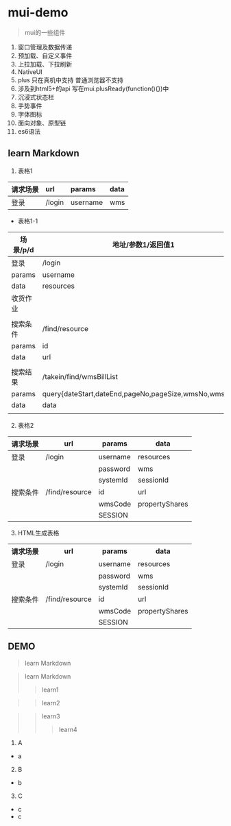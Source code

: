 # mui-demo
>mui的一些组件
1. 窗口管理及数据传递
2. 预加载、自定义事件
3. 上拉加载、下拉刷新
4. NativeUI 
5. plus 只在真机中支持 普通浏览器不支持
6. 涉及到html5+的api 写在mui.plusReady(function(){})中
7. 沉浸式状态栏
8. 手势事件
9. 字体图标
10. 面向对象、原型链
11. es6语法

## learn Markdown
1. 表格1

| 请求场景 | url   | params   | data |
|:---------|:------|:---------|:-----|
| 登录     | /login| username | wms  |

* 表格1-1

| 场景/p/d| 地址/参数1/返回值1    								   | 参数2/值2	 	| 参数2/值3	|
|---------|--------------------------------------------------------|----------------|-----------|
| 登录    | /login												   |				|			|
| params  | username 											   | password 		| systemId  |
| data 	  | resources 											   | wms     		| sessionId |
| 收货作业|														   |				|		    |
|		  |														   |				|			|
| 搜索条件| /find/resource 										   |				|           |
| params  | id													   | wmsCode 		| SESSION   |
| data	  | url													   | propertyShares |		    |
|		  |														   |				|			|
| 搜索结果| /takein/find/wmsBillList							   | 				|			|
| params  | query{dateStart,dateEnd,pageNo,pageSize,wmsNo,wmsCode} | SESSION   		|			|
| data	  | data												   |				|			|
|		  |														   |				|			|

2. 表格2

| 请求场景 | url            | params   | data           |
|----------|----------------|----------|----------------|
| 登录     | /login         | username | resources      |
|          |                | password | wms            |
|          |                | systemId | sessionId      |
| 搜索条件 | /find/resource | id       | url            |
|          |                | wmsCode  | propertyShares |
|          |                | SESSION  |                |

3. HTML生成表格
<table>
  <tr>
    <th>请求场景</th>
    <th>url</th>
    <th>params</th>
    <th>data</th>
  </tr>
  <tr>
    <td>登录</td>
    <td>/login</td>
    <td>username</td>
    <td>resources</td>
  </tr>
  <tr>
    <td></td>
    <td></td>
    <td>password</td>
    <td>wms</td>
  </tr>
  <tr>
    <td></td>
    <td></td>
    <td>systemId</td>
    <td>sessionId</td>
  </tr>
  <tr>
    <td>搜索条件</td>
    <td>/find/resource</td>
    <td>id</td>
    <td>url</td>
  </tr>
  <tr>
    <td></td>
    <td></td>
    <td>wmsCode</td>
    <td>propertyShares</td>
  </tr>
  <tr>
    <td></td>
    <td></td>
    <td>SESSION</td>
    <td></td>
  </tr>
</table>

## DEMO
> learn Markdown

> learn Markdown
>> learn1

>> learn2

>> learn3
>>> learn4

1. A
  * a
2. B
  * b
3. C
  * c
  * c